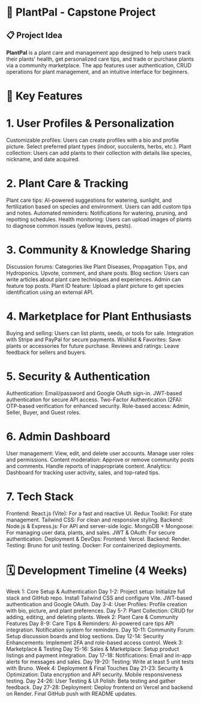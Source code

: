 # 🌿 PlantPal - Capstone Project




## 📋 Project Idea
**PlantPal** is a plant care and management app designed to help users track their plants' health, get personalized care tips, and trade or purchase plants via a community marketplace. The app features user authentication, CRUD operations for plant management, and an intuitive interface for beginners.




# 🌟 Key Features
# 1. User Profiles & Personalization
Customizable profiles:
Users can create profiles with a bio and profile picture.
Select preferred plant types (indoor, succulents, herbs, etc.).
Plant collection:
Users can add plants to their collection with details like species, nickname, and date acquired.


# 2. Plant Care & Tracking
Plant care tips:
AI-powered suggestions for watering, sunlight, and fertilization based on species and environment.
Users can add custom tips and notes.
Automated reminders:
Notifications for watering, pruning, and repotting schedules.
Health monitoring:
Users can upload images of plants to diagnose common issues (yellow leaves, pests).


# 3. Community & Knowledge Sharing
Discussion forums:
Categories like Plant Diseases, Propagation Tips, and Hydroponics.
Upvote, comment, and share posts.
Blog section:
Users can write articles about plant care techniques and experiences.
Admin can feature top posts.
Plant ID feature:
Upload a plant picture to get species identification using an external API.


# 4. Marketplace for Plant Enthusiasts
Buying and selling:
Users can list plants, seeds, or tools for sale.
Integration with Stripe and PayPal for secure payments.
Wishlist & Favorites:
Save plants or accessories for future purchase.
Reviews and ratings:
Leave feedback for sellers and buyers.


# 5. Security & Authentication
Authentication:
Email/password and Google OAuth sign-in.
JWT-based authentication for secure API access.
Two-Factor Authentication (2FA):
OTP-based verification for enhanced security.
Role-based access:
Admin, Seller, Buyer, and Guest roles.


# 6. Admin Dashboard
User management:
View, edit, and delete user accounts.
Manage user roles and permissions.
Content moderation:
Approve or remove community posts and comments.
Handle reports of inappropriate content.
Analytics:
Dashboard for tracking user activity, sales, and top-rated tips.


# 7. Tech Stack
Frontend:
React.js (Vite): For a fast and reactive UI.
Redux Toolkit: For state management.
Tailwind CSS: For clean and responsive styling.
Backend:
Node.js & Express.js: For API and server-side logic.
MongoDB + Mongoose: For managing user data, plants, and sales.
JWT & OAuth: For secure authentication.
Deployment & DevOps:
Frontend: Vercel.
Backend: Render.
Testing: Bruno for unit testing.
Docker: For containerized deployments.








# 🗓️ Development Timeline (4 Weeks)
Week 1: Core Setup & Authentication
Day 1-2: Project setup:
Initialize full stack and GitHub repo.
Install Tailwind CSS and configure Vite.
JWT-based authentication and Google OAuth.
Day 3-4: User Profiles:
Profile creation with bio, picture, and plant preferences.
Day 5-7: Plant Collection:
CRUD for adding, editing, and deleting plants.
Week 2: Plant Care & Community Features
Day 8-9: Care Tips & Reminders:
AI-powered care tips API integration.
Notification system for reminders.
Day 10-11: Community Forum:
Setup discussion boards and blog sections.
Day 12-14: Security Enhancements:
Implement 2FA and role-based access control.
Week 3: Marketplace & Testing
Day 15-16: Sales & Marketplace:
Setup product listings and payment integration.
Day 17-18: Notifications:
Email and in-app alerts for messages and sales.
Day 19-20: Testing:
Write at least 5 unit tests with Bruno.
Week 4: Deployment & Final Touches
Day 21-23: Security & Optimization:
Data encryption and API security.
Mobile responsiveness testing.
Day 24-26: User Testing & UI Polish:
Beta testing and gather feedback.
Day 27-28: Deployment:
Deploy frontend on Vercel and backend on Render.
Final GitHub push with README updates.

